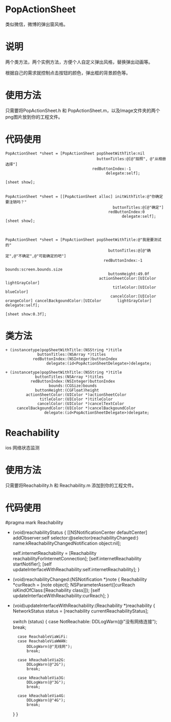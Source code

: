 # PopActionSheet

类似微信，微博的弹出窗风格。

# 说明

两个类方法，两个实例方法，方便个人自定义弹出风格，替换弹出动画等。

根据自己的需求就控制点击按钮的颜色，弹出框的背景颜色等。

# 使用方法

只需要将PopActionSheet.h 和 PopActionSheet.m，以及Image文件夹的两个png图片放到你的工程文件。

# 代码使用

    PopActionSheet *sheet = [PopActionSheet popSheetWithTitle:nil
                                            buttonTitles:@[@"拍照", @"从相册选择"]
                                          redButtonIndex:-1
                                                delegate:self];

    [sheet show];


    PopActionSheet *sheet = [[PopActionSheet alloc] initWithTitle:@"你确定要注销吗？"
                                                   buttonTitles:@[@"确定"]
                                                 redButtonIndex:0
                                                       delegate:self];
    [sheet show];



    PopActionSheet *sheet = [PopActionSheet popSheetWithTitle:@"我是要测试的"
                                                 buttonTitles:@[@"确定",@"不确定",@"可能确定的吧"]
                                               redButtonIndex:-1
                                                       bounds:screen.bounds.size
                                                 buttonHeight:49.0f
                                             actionSheetColor:[UIColor lightGrayColor]
                                                   titleColor:[UIColor blueColor]
                                                  cancelColor:[UIColor orangeColor] cancelBackgoundColor:[UIColor       lightGrayColor] delegate:self];
    
    [sheet show:0.3f];




# 类方法
    + (instancetype)popSheetWithTitle:(NSString *)title
                  buttonTitles:(NSArray *)titles
                redButtonIndex:(NSInteger)buttonIndex
                      delegate:(id<PopActionSheetDelegate>)delegate;

    + (instancetype)popSheetWithTitle:(NSString *)title
                 buttonTitles:(NSArray *)titles
               redButtonIndex:(NSInteger)buttonIndex
                       bounds:(CGSize)bounds
                 buttonHeight:(CGFloat)height
             actionSheetColor:(UIColor *)actionSheetColor
                   titleColor:(UIColor *)titleColor
                  cancelColor:(UIColor *)cancelTextColor
         cancelBackgoundColor:(UIColor *)cancelBackgoundColor
                     delegate:(id<PopActionSheetDelegate>)delegate;


# Reachability

ios 网络状态监测

# 使用方法

只需要将Reachability.h 和 Reachability.m 添加到你的工程文件。

# 代码使用

#pragma mark Reachability
- (void)reachabilityStatus
{
    [[NSNotificationCenter defaultCenter] addObserver:self selector:@selector(reachabilityChanged:) name:kReachabilityChangedNotification object:nil];
    
    self.internetReachability = [Reachability reachabilityForInternetConnection];
    [self.internetReachability startNotifier];
    [self updateInterfaceWithReachability:self.internetReachability];
}

- (void)reachabilityChanged:(NSNotification *)note
{
    Reachability *curReach = [note object];
    NSParameterAssert([curReach isKindOfClass:[Reachability class]]);
    [self updateInterfaceWithReachability:curReach];
}

- (void)updateInterfaceWithReachability:(Reachability *)reachability
{
    NetworkStatus status = [reachability currentReachabilityStatus];
    
    switch (status)
    {
        case NotReachable:
            DDLogWarn(@"没有网络连接");
            break;
            
        case ReachableViaWiFi:
        case ReachableViaWWAN:
            DDLogWarn(@"无线网");
            break;
            
        case kReachableVia2G:
            DDLogWarn(@"2G");
            break;
            
        case kReachableVia3G:
            DDLogWarn(@"3G");
            break;
            
        case kReachableVia4G:
            DDLogWarn(@"4G");
            break;
    }
}
